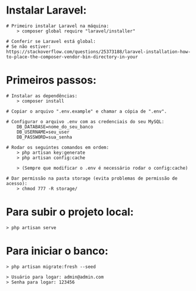 # Instalar Laravel:
    # Primeiro instalar Laravel na máquina:
        > composer global require "laravel/installer"

    # Conferir se Laravel está global:
    # Se não estiver: https://stackoverflow.com/questions/25373188/laravel-installation-how-to-place-the-composer-vendor-bin-directory-in-your

# Primeiros passos:
    # Instalar as dependências:
        > composer install

    # Copiar o arquivo ".env.example" e chamar a cópia de ".env".

    # Configurar o arquivo .env com as credenciais do seu MySQL:
        DB_DATABASE=nome_do_seu_banco
        DB_USERNAME=seu_user
        DB_PASSWORD=sua_senha

    # Rodar os seguintes comandos em ordem:
        > php artisan key:generate
        > php artisan config:cache 

        > (Sempre que modificar o .env é necessário rodar o config:cache)

    # Dar permissão na pasta storage (evita problemas de permissão de acesso):
        > chmod 777 -R storage/

# Para subir o projeto local:
    > php artisan serve

# Para iniciar o banco:
    > php artisan migrate:fresh --seed
    
    > Usuário para logar: admin@admin.com 
    > Senha para logar: 123456